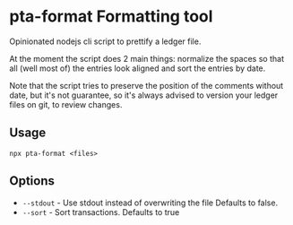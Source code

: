 # pta-format Formatting tool

Opinionated nodejs cli script to prettify a ledger file.

At the moment the script does 2 main things: normalize the spaces so that all
(well most of) the entries look aligned and sort the entries by date.

Note that the script tries to preserve the position of the comments without date,
but it's not guarantee, so it's always advised to version your ledger files on git,
to review changes.

## Usage

`npx pta-format <files>`

## Options

- `--stdout` - Use stdout instead of overwriting the file Defaults to false.
- `--sort` - Sort transactions. Defaults to true
